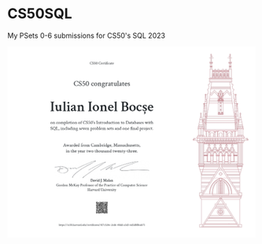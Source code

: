 # CS50SQL
My PSets 0-6 submissions for CS50's SQL 2023


![alt text](https://raw.githubusercontent.com/iulian-b/CS50SQL/main/Certificate.jpg)
